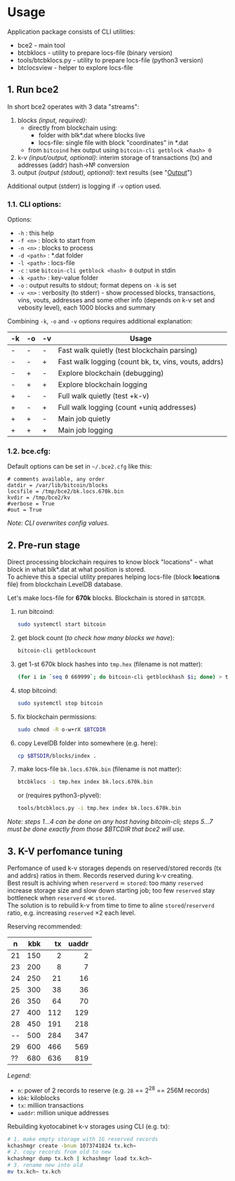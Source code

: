 # Usage

Application package consists of CLI utilities:

- bce2 - main tool
- btcbklocs - utility to prepare locs-file (binary version)
- tools/btcbklocs.py - utility to prepare locs-file (python3 version)
- btclocsview - helper to explore locs-file

## 1. Run bce2

In short bce2 operates with 3 data "streams":

1. blocks *(input, required)*:
   - directly from blockchain using:
     - folder with blk*.dat where blocks live
     - locs-file: single file with block "coordinates" in *.dat
   - from `bitcoind` hex output using `bitcoin-cli getblock <hash> 0`
1. k-v *(input/output, optional)*: interim storage of transactions (tx) and addresses (addr) hash&rarr;&numero; conversion
1. output *(output (stdout), optional)*: text results (see "[Output](Output.md)")

Additional output (stderr) is logging if `-v` option used.

### 1.1. CLI options:

Options:

- `-h` : this help
- `-f <n>` : block to start from
- `-n <n>` : blocks to process
- `-d <path>` : *.dat folder
- `-l <path>` : locs-file
- `-c` : use `bitcoin-cli getblock <hash> 0` output in stdin
- `-k <path>` : key-value folder
- `-o` : output results to stdout; format depens on `-k` is set
- `-v <n>` : verbosity (to stderr) - show processed blocks, transactions, vins, vouts, addresses and some other info (depends on k-v set and vebosity level), each 1000 blocks and summary

Combining `-k`, `-o` and `-v` options requires additional explanation:

-k | -o| -v| Usage
---|---|---|-------
\- | - | - | Fast walk quietly (test blockchain parsing)
\- | - | + | Fast walk logging (count bk, tx, vins, vouts, addrs)
\- | + | - | Explore blockchain (debugging)
\- | + | + | Explore blockchain logging
\+ | - | - | Full walk quietly (test +k-v)
\+ | - | + | Full walk logging (count +uniq addresses)
\+ | + | - | Main job quietly
\+ | + | + | Main job logging

### 1.2. bce.cfg:

Default options can be set in `~/.bce2.cfg` like this:

```
# comments available, any order
datdir = /var/lib/bitcoin/blocks
locsfile = /tmp/bce2/bk.locs.670k.bin
kvdir = /tmp/bce2/kv
#verbose = True
#out = True
```

*Note: CLI overwrites config values.*

## 2. Pre-run stage

Direct processing blockchain requires to know block "locations" - what block in what blk*.dat at what position is stored.  
To achieve this a special utility prepares helping locs-file (block **loc**ation**s** file) from blockchain LevelDB database.

Let's make locs-file for **670k** blocks. Blockchain is stored in `$BTCDIR`.

1. run bitcoind:
   ```bash
   sudo systemctl start bitcoin
   ```
1. get block count (*to check how many blocks we have*):
   ```bash
   bitcoin-cli getblockcount
   ```
1. get 1-st 670k block hashes into `tmp.hex` (filename is not matter):
   ```bash
   (for i in `seq 0 669999`; do bitcoin-cli getblockhash $i; done) > tmp.hex
   ```
1. stop bitcoind:
   ```bash
   sudo systemctl stop bitcoin
   ```
1. fix blockchain permissions:
   ```bash
   sudo chmod -R o-w+rX $BTCDIR
   ```
1. copy LevelDB folder into somewhere (e.g. here):
   ```bash
   cp $BTSDIR/blocks/index .
   ```
1. make locs-file `bk.locs.670k.bin` (filename is not matter):
   ```bash
   btcbklocs -i tmp.hex index bk.locs.670k.bin
   ```
   or (requires python3-plyvel):
   ```bash
   tools/btcbklocs.py -i tmp.hex index bk.locs.670k.bin
   ```

*Note: steps 1&hellip;4 can be done on any host having bitcoin-cli; steps 5&hellip;7 must be done _exactly_ from those \$BTCDIR that bce2 will use.*

## 3. K-V perfomance tuning

Perfomance of used k-v storages depends on reserved/stored records (tx and addrs) ratios in them. Records reserved during k-v creating.  
Best result is achiving when `reserverd` &sime; `stored`: too many `reserved` increase storage size and slow down starting job; too few `reserved` stay bottleneck when `reserverd` &Lt; `stored`.  
The solution is to rebuild k-v from time to time to aline `stored`/`reserverd` ratio, e.g. increasing `reserved` &times;2 each level.

Reserving recommended:

n  | kbk | tx  | uaddr
---|----:|----:|-----:
21 | 150 |   2 |   2
23 | 200 |   8 |   7
24 | 250 |  21 |  16
25 | 300 |  38 |  36
26 | 350 |  64 |  70
27 | 400 | 112 | 129
28 | 450 | 191 | 218
-- | 500 | 284 | 347
29 | 600 | 466 | 569
?? | 680 | 636 | 819

*Legend*:  
- `n`: power of 2 records to reserve (e.g. `28` == 2<sup>28</sup> == 256M records)  
- `kbk`: kiloblocks  
- `tx`: million transactions  
- `uaddr`: million unique addresses

Rebuilding kyotocabinet k-v storages using CLI (e.g. tx):

```bash
# 1. make empty storage with 1G reserved records
kchashmgr create -bnum 1073741824 tx.kch~
# 2. copy records from old to new
kchashmgr dump tx.kch | kchashmgr load tx.kch~
# 3. rename new into old
mv tx.kch~ tx.kch
```
